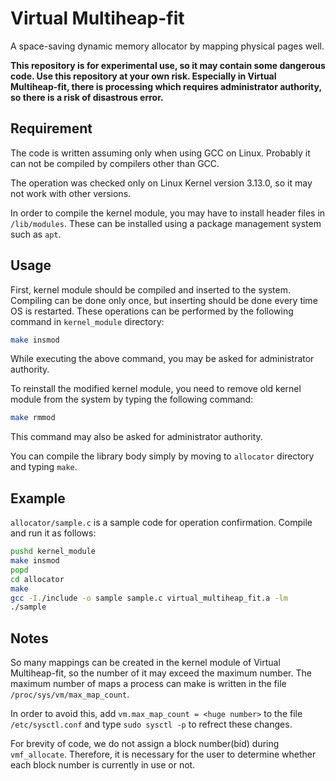 # Virtual Multiheap-fit

A space-saving dynamic memory allocator by mapping physical pages well.

**This repository is for experimental use, so it may contain some dangerous code.
Use this repository at your own risk.
Especially in Virtual Multiheap-fit, there is processing which requires
administrator authority, so there is a risk of disastrous error.**

## Requirement

The code is written assuming only when using GCC on Linux.
Probably it can not be compiled by compilers other than GCC.

The operation was checked only on Linux Kernel version 3.13.0, so
it may not work with other versions.

In order to compile the kernel module, you may have to install header files in
`/lib/modules`. These can be installed using a package management system such
as `apt`.

## Usage

First, kernel module should be compiled and inserted to the system.
Compiling can be done only once, but inserting should be done every time
OS is restarted.
These operations can be performed by the following command in
`kernel_module` directory:

```sh
make insmod
```

While executing the above command, you may be asked for administrator authority.

To reinstall the modified kernel module, you need to remove old kernel module
from the system by typing the following command:

```sh
make rmmod
```

This command may also be asked for administrator authority.

You can compile the library body simply by moving to `allocator` directory and
typing `make`.

## Example

`allocator/sample.c` is a sample code for operation confirmation.
Compile and run it as follows:

```sh
pushd kernel_module
make insmod
popd
cd allocator
make
gcc -I./include -o sample sample.c virtual_multiheap_fit.a -lm
./sample
```

## Notes

So many mappings can be created in
the kernel module of Virtual Multiheap-fit, so the number of it may exceed
the maximum number.
The maximum number of maps a process can make is written in the file
`/proc/sys/vm/max_map_count`.

In order to avoid this, add `vm.max_map_count = <huge number>` to
the file `/etc/sysctl.conf` and type `sudo sysctl -p` to refrect these changes.

For brevity of code, we do not assign a block number(bid) during `vmf_allocate`.
Therefore, it is necessary for the user to determine whether each block number
is currently in use or not.
